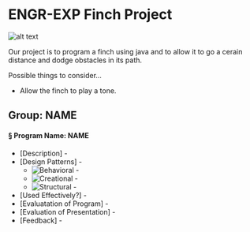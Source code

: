 ENGR-EXP Finch Project
========
![alt text](http://i.imgur.com/0EOD8XK.jpg "The Best Finch Project Yet!")

Our project is to program a finch using java and to allow it to go a cerain distance and dodge obstacles in its path. 

Possible things to consider...
* Allow the finch to play a tone.

## Group: NAME

#### § Program Name: NAME

- [Description] - 
- [Design Patterns] - 
  - ![Behavioral](https://img.shields.io/badge/Design%20Pattern-Behavioral-red.svg) - 
  - ![Creational](https://img.shields.io/badge/design%20pattern-Creational-red.svg) - 
  - ![Structural](https://img.shields.io/badge/design%20pattern-Structural-red.svg) - 
- [Used Effectively?] - 
- [Evaluatation of Program] - 
- [Evaluation of Presentation] - 
- [Feedback] - 
